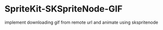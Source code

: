 # SpriteKit-SKSpriteNode-GIF
implement downloading gif from remote url and animate using skspritenode
